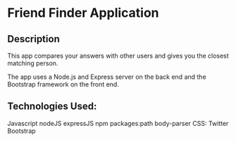 # Friend Finder Application

## Description

This app compares your answers with other users and gives you the closest matching person.

The app uses a Node.js and Express server on the back end and the Bootstrap framework on the front end.


## Technologies Used:

Javascript nodeJS expressJS npm packages:path body-parser CSS: Twitter Bootstrap

